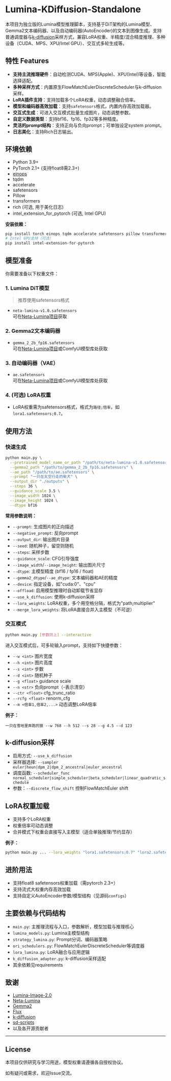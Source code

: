 # Lumina-KDiffusion-Standalone

本项目为独立版的Lumina模型推理脚本，支持基于DiT架构的Lumina模型、Gemma2文本编码器、以及自动编码器(AutoEncoder)的文本到图像生成。支持普通调度器与[k-diffusion](https://github.com/crowsonkb/k-diffusion)采样方式，兼容LoRA权重、半精度/混合精度推理、多种设备（CUDA、MPS、XPU/Intel GPU）、交互式多轮生成等。

## 特性 Features

- **支持主流推理硬件**：自动检测CUDA、MPS(Apple)、XPU(Intel)等设备，智能选择适配。
- **多种采样方式**：内置原生FlowMatchEulerDiscreteScheduler与k-diffusion采样。
- **LoRA插件支持**：支持加载多个LoRA权重，动态调整融合倍率。
- **模型和编码器高效加载**：支持`safetensors`格式，内置内存高效加载器。
- **交互式生成**：可进入交互模式批量生成图片，动态调整参数。
- **自定义数据类型**：支持bf16、fp16、fp32等多种精度。
- **灵活的prompt结构**：支持正向与负向prompt；可单独设定system prompt。
- **日志美化**：支持Rich日志输出。

## 环境依赖

- Python 3.9+
- PyTorch 2.1+ (支持float8需2.3+)
- [einops](https://github.com/arogozhnikov/einops)
- tqdm
- accelerate
- safetensors
- Pillow
- transformers
- rich (可选, 用于美化日志)
- intel_extension_for_pytorch (可选, Intel GPU)

**安装依赖：**
```bash
pip install torch einops tqdm accelerate safetensors pillow transformers rich
# Intel GPU支持（可选）
pip install intel-extension-for-pytorch
```

## 模型准备

你需要准备以下权重文件：

### 1. Lumina DiT模型
> 推荐使用safetensors格式

- `neta-lumina-v1.0.safetensors`  
  可在[Neta-Lumina项目](https://huggingface.co/neta-art/Neta-Lumina/tree/main/Unet)获取

### 2. Gemma2文本编码器
- `gemma_2_2b_fp16.safetensors`  
  可在[Neta-Lumina项目](https://huggingface.co/neta-art/Neta-Lumina/tree/main/Text%20Encoder)或ComfyUI模型库处获取

### 3. 自动编码器（VAE）
- `ae.safetensors`  
  可在[Neta-Lumina项目](https://huggingface.co/neta-art/Neta-Lumina/tree/main/VAE)或ComfyUI模型库处获取

### 4. (可选) LoRA权重
- LoRA权重需为safetensors格式，格式为`路径;倍率`，如`lora1.safetensors;0.7`。

## 使用方法

### 快速生成

```bash
python main.py \
  --pretrained_model_name_or_path "/path/to/neta-lumina-v1.0.safetensors" \
  --gemma2_path "/path/to/gemma_2_2b_fp16.safetensors" \
  --ae_path "/path/to/ae.safetensors" \
  --prompt "一只在太空行走的柴犬" \
  --output_dir "./outputs" \
  --steps 36 \
  --guidance_scale 3.5 \
  --image_width 1024 \
  --image_height 1024 \
  --dtype bf16
```

**常用参数说明：**

- `--prompt`: 生成图片的正向描述
- `--negative_prompt`: 反向prompt
- `--output_dir`: 输出图片目录
- `--seed`: 随机种子，留空则随机
- `--steps`: 采样步数
- `--guidance_scale`: CFG引导强度
- `--image_width`/`--image_height`: 输出图片尺寸
- `--dtype`: 主模型精度 (bf16 / fp16 / float)
- `--gemma2_dtype`/`--ae_dtype`: 文本编码器和AE的精度
- `--device`: 指定设备，如"cuda:0"、"cpu"
- `--offload`: 启用模型推理时自动卸载节省显存
- `--use_k_diffusion`: 使用k-diffusion采样
- `--lora_weights`: LoRA权重，多个用空格分隔，格式为"path;multiplier"
- `--merge_lora_weights`: 将LoRA直接合并入主模型（不可逆）

### 交互模式

```bash
python main.py [参数同上] --interactive
```
进入交互模式后，可多轮输入prompt，支持如下快捷参数：

- `--w <int>`      图片宽度
- `--h <int>`      图片高度
- `--s <int>`      步数
- `--d <int>`      随机种子
- `--g <float>`    guidance scale
- `--n <str>`      负向prompt（-表示清空）
- `--ctr <float>`  cfg_trunc_ratio
- `--rcfg <float>` renorm_cfg
- `--m <倍率1,倍率2,...>`  动态调整LoRA倍率

**例子：**
```
一只在雪地里奔跑的狼 --w 768 --h 512 --s 28 --g 4.5 --d 123
```

## k-diffusion采样

- 启用方式: `--use_k_diffusion`
- 采样器选择: `--sampler euler|heun|dpm_2|dpm_2_ancestral|euler_ancestral`
- 调度函数: `--scheduler_func normal_scheduler|simple_scheduler|beta_scheduler|linear_quadratic_schedule`
- 参数：`--discrete_flow_shift` 控制FlowMatchEuler shift

## LoRA权重加载

- 支持多个LoRA权重
- 权重倍率可动态调整
- 合并模式下权重会直接写入主模型（适合单独推理/节约显存）

**例子：**
```bash
python main.py ... --lora_weights "lora1.safetensors;0.7" "lora2.safetensors;0.3"
```

## 进阶用法

- 支持float8 safetensors权重加载（需pytorch 2.3+）
- 支持流式大权重内存高效加载
- 支持自定义AutoEncoder参数/模型结构（见源码`configs`）

## 主要依赖与代码结构

- `main.py`: 主推理流程与入口，参数解析，模型加载与推理核心
- `lumina_models.py`: Lumina主模型结构
- `strategy_lumina.py`: Prompt分词、编码器策略
- `ori_schedulers.py`: FlowMatchEulerDiscreteScheduler等调度器
- `lora_lumina.py`: LoRA融合与应用逻辑
- `k_diffusion_adapter.py`: k-diffusion采样适配
- 其余依赖见requirements

## 致谢

- [Lumina-Image-2.0](https://huggingface.co/Alpha-VLLM/Lumina-Image-2.0)
- [Neta-Lumina](https://huggingface.co/neta-art/Neta-Lumina)
- [Gemma2](https://huggingface.co/google/gemma-2-2b)
- [Flux](https://huggingface.co/black-forest-labs/FLUX.1-schnell)
- [k-diffusion](https://github.com/crowsonkb/k-diffusion)
- [sd-scripts](https://github.com/kohya-ss/sd-scripts.git)
- 以及各开源贡献者

---

## License

本项目仅供研究与学习用途，模型权重请遵循各自授权协议。

如有疑问或需求，欢迎Issue交流。
